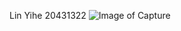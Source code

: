 Lin Yihe
20431322
![Image of Capture](https://github.com/lindalinlin/comp3111---lab1---demo/blob/master/Untitled.jpg)